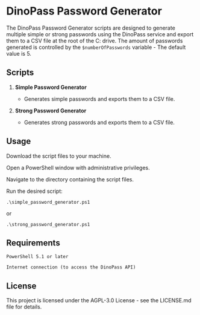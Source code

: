 # DinoPass Password Generator



The DinoPass Password Generator scripts are designed to generate multiple simple or strong passwords using the DinoPass service and export them to a CSV file at the root of the C: drive.
The amount of passwords generated is controlled by the ```$numberOfPasswords``` variable - The default value is 5.


## Scripts

1. **Simple Password Generator**
   - Generates simple passwords and exports them to a CSV file.

2. **Strong Password Generator**
   - Generates strong passwords and exports them to a CSV file.



## Usage

  Download the script files to your machine.
  
  Open a PowerShell window with administrative privileges.
  
  Navigate to the directory containing the script files.
  
  Run the desired script:

   
```
.\simple_password_generator.ps1
```
or
```
.\strong_password_generator.ps1
```
## Requirements

  `PowerShell 5.1 or later`
  
  `Internet connection (to access the DinoPass API)`


## License

This project is licensed under the AGPL-3.0 License - see the LICENSE.md file for details.
